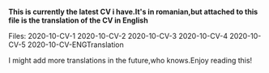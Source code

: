 **This is currently the latest CV i have.It's in romanian,but attached to this file is the translation of the CV in English**

Files:
2020-10-CV-1
2020-10-CV-2
2020-10-CV-3
2020-10-CV-4
2020-10-CV-5
2020-10-CV-ENGTranslation

I might add more translations in the future,who knows.Enjoy reading this!
